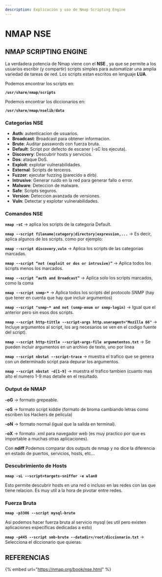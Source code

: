 ```yaml
---
description: Explicación y uso de Nmap Scripting Engine
---
```


# NMAP NSE

## NMAP SCRIPTING ENGINE

La verdadera potencia de Nmap viene con el **NSE** , ya que se permite a los usuarios escribir \(y compartir\) scripts simples para automatizar una amplia variedad de tareas de red. Los scripts estan escritos en lenguaje **LUA**.

Podemos encontrar los scripts en:

 **`/usr/share/nmap/scripts`**

 Podemos encontrar los diccionarios en:

 **`/usr/share/nmap/nselib/data`**

###  **Categorias NSE**

* **Auth**: autenticacion de usuarios.
* **Broadcast**: Broadcast para obtener informacion.
* **Brute**: Auditar passwords con fuerza bruta.
* **Default**: Script por defecto de escaner \(-sC los ejecuta\).
* **Discovery**: Descubrir hosts y servicios.
* **Dos**: ataque DoS.
* **Exploit**: explotar vulnerabilidades.
* **External**: Scripts de terceros.
* **Fuzzer**: ejecutar fuzzing \(parecido a dirb\).
* **Intrusive**: Generar ruido en la red para generar fallo o error.
* **Malware**: Deteccion de malware.
* **Safe**: Scripts seguros.
* **Version**: Deteccion avanzada de versiones.
* **Vuln**: Detectar y explotar vulnerabilidades.

###  **Comandos NSE**

**`nmap -sC`** → aplica los scripts de la categoria Default.

**`nmap --script filename|category|directory|expression,...`** → Es decir, aplica algunos de los scripts. como por ejemplo:

**`nmap --script discovery,vuln`** → Aplica los scripts de las categorias marcadas.

**`nmap --script “not (exploit or dos or intrusive)”`** → Aplica todos los scripts menos los marcados.

**`nmap --script “auth and Broadcast”`** → Aplica solo los scripts marcados, como la coma

**`nmap --script snmp-*`** → Aplica todos los scripts del protocolo SNMP \(hay que tener en cuenta que hay que incluir argumentos\)

**`nmap --script "snmp-* and not (snmp-enum or snmp-login)`** → Igual que el anterior pero sin esos dos scripts.

**`nmap --script http-tittle --script-args http.useragent="Mozilla 66"`** → Incluye argumentos al script, los arg necesarios se ven en el codigo fuente del script\).

**`nmap --script http-tittle --script-args-file argumetentos.txt`** → Se pueden incluir argumentos en un archivo de texto, uno por linea

**`nmap --script nbstat --script-trace`** → muestra el trafico que se genera con un determinado script para depurar los argumentos.

**`nmap --script nbstat -d[1-9]`** → muestra el trafico tambien \(cuanto mas alto el numero 1-9 mas detalle en el resultado.

###  **Output de NMAP**

 **-oG** → formato grepeable.

 **-oS** → formato script kiddie \(formato de broma cambiando letras como escriben los Hackers de película\)

 **-oN** → formato normal \(igual que la salida en terminal\).

 **-oX** → formato .xml para navegador web \(es muy practico por que es importable a muchas otras aplicaciones\).

Con **ndiff** Podemos comparar dos outputs de nmap y no dice la diferencia en estado de puertos, servicios, hosts, etc...

###  **Descubrimiento de Hosts**

 **`nmap -sL --script=targets-sniffer -e wlan0`**

Esto permite descubrir hosts en una red o incluso en las redes con las que tiene relacion. Es muy util a la hora de pivotar entre redes.

###  **Fuerza Bruta**

 **`nmap -p3306 --script mysql-brute`**

 Asi podemos hacer fuerza bruta al servicio mysql \(es util pero existen aplicaciones específicas dedicadas a esto\)

 **`nmap -p445 --script smb-brute --datadir=/root/diccionario.txt`** → Selecciona el diccionario que quieras.

## REFERENCIAS

{% embed url="https://nmap.org/book/nse.html" %}



